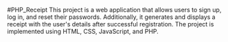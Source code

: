 #PHP_Receipt
This project is a web application that allows users to sign up, log in, and reset their passwords. Additionally, it generates and displays a receipt with the user's details after successful registration. The project is implemented using HTML, CSS, JavaScript, and PHP.
